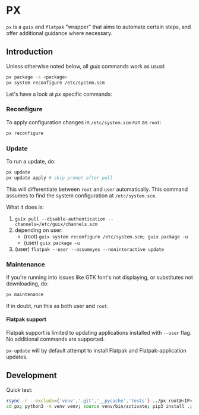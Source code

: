 # PX

`px` is a `guix` and `flatpak` "wrapper" that aims to automate certain steps, and offer additional guidance where necessary.

## Introduction

Unless otherwise noted below, all _guix_ commands work as usual:

```bash
px package -s <package>
px system reconfigure /etc/system.scm
```

Let's have a look at _px_ specific commands:

### Reconfigure

To apply configuration changes in `/etc/system.scm` run as `root`:

```bash
px reconfigure
```

### Update

To run a update, do:

```bash
px update
px update apply # skip prompt after pull
```

This will differentiate between `root` and `user` automatically. This command assumes to find the system configuration at `/etc/system.scm`.

What it does is:

1. `guix pull --disable-authentication --channels=/etc/guix/channels.scm`
2. depending on user:
   - (root) `guix system reconfigure /etc/system.scm; guix package -u`
   - (user) `guix package -u`
3. (user) `flatpak --user --assumeyes --noninteractive update`

### Maintenance

If you're running into issues like GTK font's not displaying, or substitutes not downloading, do:

```bash
px maintenance
```

If in doubt, run this as both user and `root`.

#### Flatpak support

Flatpak support is limited to updating applications installed with `--user` flag. No additional commands are supported.

`px-update` will by default attempt to install Flatpak and Flatpak-application updates.

## Development

Quick test:

```bash
rsync -r --exclude={'venv','.git','__pycache','tests'} ../px root@<IP>:/root
cd px; python3 -m venv venv; source venv/bin/activate; pip3 install .; px update apply
```
